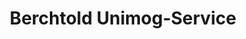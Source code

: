 ---
title: "Berchtold Unimog-Service"
url: /waltenhofen/berchtold-unimog-service/
shop: Autowerkstatt
---
